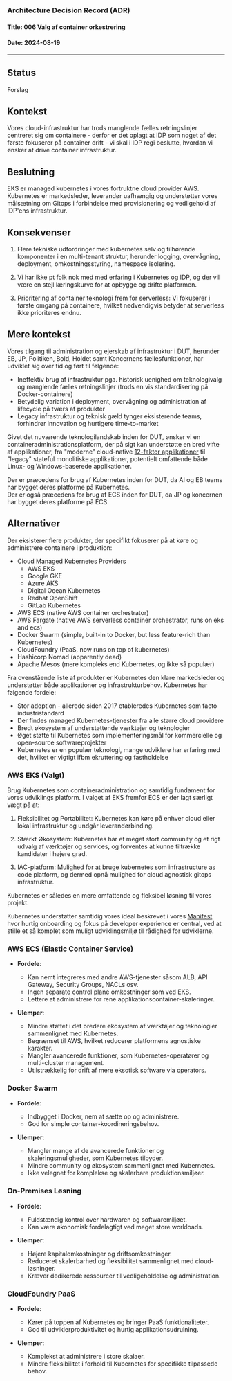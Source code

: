 ### Architecture Decision Record (ADR)

#### Title: 006 Valg af container orkestrering

#### Date: 2024-08-19

---

## Status

Forslag

## Kontekst

Vores cloud-infrastruktur har trods manglende fælles retningslinjer centreret sig om containere - derfor er det oplagt at IDP som noget af det første fokuserer på container drift - vi skal i IDP regi beslutte, hvordan vi ønsker at drive container infrastruktur. 

## Beslutning

EKS er managed kubernetes i vores fortruktne cloud provider AWS. Kubernetes er markedsleder, leverandør uafhængig og understøtter vores målsætning om Gitops i forbindelse med provisionering og vedligehold af IDP'ens infrastruktur.

## Konsekvenser

1. Flere tekniske udfordringer med kubernetes selv og tilhørende komponenter i en multi-tenant struktur, herunder logging, overvågning, deployment, omkostningsstyring, namespace isolering.

2. Vi har ikke pt folk nok med med erfaring i Kubernetes og IDP, og der vil være en stejl læringskurve for at opbygge og drifte platformen.

3. Prioritering af container teknologi frem for serverless: Vi fokuserer i første omgang på containere, hvilket nødvendigvis betyder at serverless ikke prioriteres endnu.

## Mere kontekst

Vores tilgang til administration og ejerskab af infrastruktur i DUT, herunder EB, JP, Politiken, Bold, Holdet samt Koncernens fællesfunktioner, har udviklet sig over tid og ført til følgende:

- Ineffektiv brug af infrastruktur pga. historisk uenighed om teknologivalg og manglende fælles retningslinjer (trods en vis standardisering på Docker-containere)
- Betydelig variation i deployment, overvågning og administration af lifecycle på tværs af produkter
- Legacy infrastruktur og teknisk gæld tynger eksisterende teams, forhindrer innovation og hurtigere time-to-market

Givet det nuværende teknologilandskab inden for DUT, ønsker vi en containeradministrationsplatform, der på sigt kan understøtte en bred vifte af applikationer, fra "moderne" cloud-native [12-faktor applikationer](https://12factor.net) til "legacy" stateful monolitiske applikationer, potentielt omfattende både Linux- og Windows-baserede applikationer.

Der er præcedens for brug af Kubernetes inden for DUT, da AI og EB teams har bygget deres platforme på Kubernetes.   
Der er også præcedens for brug af ECS inden for DUT, da JP og koncernen har bygget deres platforme på ECS.

## Alternativer

Der eksisterer flere produkter, der specifikt fokuserer på at køre og administrere containere i produktion:

- Cloud Managed Kubernetes Providers
  - AWS EKS
  - Google GKE
  - Azure AKS
  - Digital Ocean Kubernetes
  - Redhat OpenShift
  - GitLab Kubernetes
- AWS ECS (native AWS container orchestrator)
- AWS Fargate (native AWS serverless container orchestrator, runs on eks and ecs)
- Docker Swarm (simple, built-in to Docker, but less feature-rich than Kubernetes)
- CloudFoundry (PaaS, now runs on top of kubernetes)
- Hashicorp Nomad (apparently dead)
- Apache Mesos (mere kompleks end Kubernetes, og ikke så populær)

Fra ovenstående liste af produkter er Kubernetes den klare markedsleder og understøtter både applikationer og infrastrukturbehov. Kubernetes har følgende fordele:

- Stor adoption - allerede siden 2017 etableredes Kubernetes som facto industristandard
- Der findes managed Kubernetes-tjenester fra alle større cloud providere
- Bredt økosystem af understøttende værktøjer og teknologier
- Øget støtte til Kubernetes som implementeringsmål for kommercielle og open-source softwareprojekter
- Kubernetes er en populær teknologi, mange udviklere har erfaring med det, hvilket er vigtigt ifbm ekruttering og fastholdelse

### AWS EKS (Valgt)

Brug Kubernetes som containeradministration og samtidig fundament for vores udviklings platform. I valget af EKS fremfor ECS er der lagt særligt vægt på at:

1. Fleksibilitet og Portabilitet: Kubernetes kan køre på enhver cloud eller lokal infrastruktur og undgår leverandørbinding.

2. Stærkt Økosystem: Kubernetes har et meget stort community og et rigt udvalg af værktøjer og services, og forventes at kunne tiltrække kandidater i højere grad.

3. IAC-platform: Mulighed for at bruge kubernetes som infrastructure as code platform, og dermed opnå mulighed for cloud agnostisk gitops infrastruktur.

Kubernetes er således en mere omfattende og fleksibel løsning til vores projekt.

Kubernetes understøtter samtidig vores ideal beskrevet i vores [Manifest](https://github.com/test-jppolitikenshus/internal-developer-platform/wiki/Manifest) hvor hurtig onboarding og fokus på developer experience er central, ved at stille et så komplet som muligt udviklingsmiljø til rådighed for udviklerne.

### AWS ECS (Elastic Container Service)

- **Fordele**:
  - Kan nemt integreres med andre AWS-tjenester såsom ALB, API Gateway, Security Groups, NACLs osv.
  - Ingen separate control plane omkostninger som ved EKS.
  - Lettere at administrere for rene applikationscontainer-skaleringer.

- **Ulemper**:
  - Mindre støttet i det bredere økosystem af værktøjer og teknologier sammenlignet med Kubernetes.
  - Begrænset til AWS, hvilket reducerer platformens agnostiske karakter.
  - Mangler avancerede funktioner, som Kubernetes-operatører og multi-cluster management.
  - Utilstrækkelig for drift af mere eksotisk software via operators.

### Docker Swarm

- **Fordele**:
  - Indbygget i Docker, nem at sætte op og administrere.
  - God for simple container-koordineringsbehov.

- **Ulemper**:
  - Mangler mange af de avancerede funktioner og skaleringsmuligheder, som Kubernetes tilbyder.
  - Mindre community og økosystem sammenlignet med Kubernetes.
  - Ikke velegnet for komplekse og skalerbare produktionsmiljøer.

### On-Premises Løsning

- **Fordele**:
  - Fuldstændig kontrol over hardwaren og softwaremiljøet.
  - Kan være økonomisk fordelagtigt ved meget store workloads.

- **Ulemper**:
  - Højere kapitalomkostninger og driftsomkostninger.
  - Reduceret skalerbarhed og fleksibilitet sammenlignet med cloud-løsninger.
  - Kræver dedikerede ressourcer til vedligeholdelse og administration.

### CloudFoundry PaaS

- **Fordele**:
  - Kører på toppen af Kubernetes og bringer PaaS funktionaliteter.
  - God til udviklerproduktivitet og hurtig applikationsudrulning.

- **Ulemper**:
  - Komplekst at administrere i store skalaer.
  - Mindre fleksibilitet i forhold til Kubernetes for specifikke tilpassede behov.

